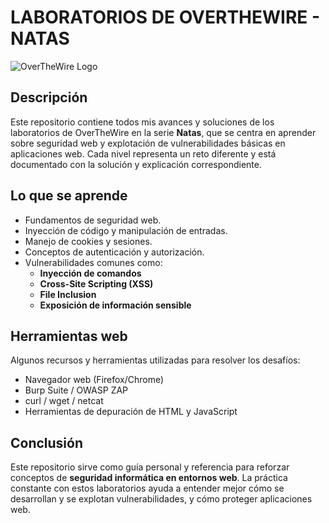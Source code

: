 # LABORATORIOS DE OVERTHEWIRE - NATAS
![OverTheWire Logo](https://overthewire.org/img/otw-logo.png)

## Descripción
Este repositorio contiene todos mis avances y soluciones de los laboratorios de OverTheWire en la serie **Natas**, que se centra en aprender sobre seguridad web y explotación de vulnerabilidades básicas en aplicaciones web. Cada nivel representa un reto diferente y está documentado con la solución y explicación correspondiente.

## Lo que se aprende
- Fundamentos de seguridad web.
- Inyección de código y manipulación de entradas.
- Manejo de cookies y sesiones.
- Conceptos de autenticación y autorización.
- Vulnerabilidades comunes como:  
  - **Inyección de comandos**  
  - **Cross-Site Scripting (XSS)**  
  - **File Inclusion**  
  - **Exposición de información sensible**

## Herramientas web
Algunos recursos y herramientas utilizadas para resolver los desafíos:  
- Navegador web (Firefox/Chrome)  
- Burp Suite / OWASP ZAP  
- curl / wget / netcat   
- Herramientas de depuración de HTML y JavaScript

## Conclusión
Este repositorio sirve como guía personal y referencia para reforzar conceptos de **seguridad informática en entornos web**. La práctica constante con estos laboratorios ayuda a entender mejor cómo se desarrollan y se explotan vulnerabilidades, y cómo proteger aplicaciones web.
